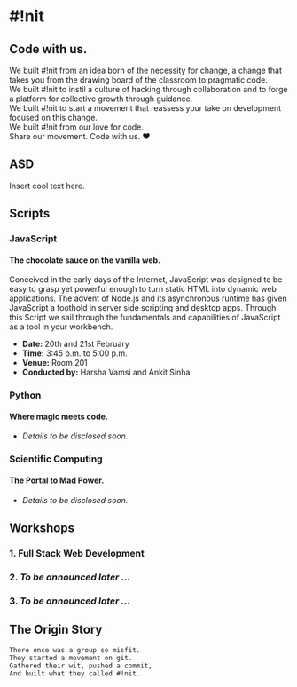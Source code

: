 # \#!nit


## Code with us.
We built \#!nit from an idea born of the necessity for change, a change that
takes you from the drawing board of the classroom to pragmatic code.\
We built \#!nit to instil a culture of hacking through collaboration and to forge a
platform for collective growth through guidance.\
We built \#!nit to start a movement that reassess your take on development
focused on this change.\
We built \#!nit from our love for code.\
Share our movement. Code with us. :heart:


## ASD
Insert cool text here.


## Scripts

### JavaScript
#### The chocolate sauce on the vanilla web.

Conceived in the early days of the Internet, JavaScript was designed to be easy
to grasp yet powerful enough to turn static HTML into dynamic web applications.
The advent of Node.js and its asynchronous runtime has given JavaScript a
foothold in server side scripting and desktop apps. Through this Script we sail
through the fundamentals and capabilities of JavaScript as a tool in your
workbench.

- **Date:** 20th and 21st February
- **Time:** 3:45 p.m. to 5:00 p.m.
- **Venue:** Room 201
- **Conducted by:** Harsha Vamsi and Ankit Sinha


### Python
#### Where magic meets code.
- _Details to be disclosed soon._

### Scientific Computing
#### The Portal to Mad Power.
- _Details to be disclosed soon._


## Workshops
### 1. Full Stack Web Development
### 2. _To be announced later ..._
### 3. _To be announced later ..._


## The Origin Story

```
There once was a group so misfit.
They started a movement on git.
Gathered their wit, pushed a commit,
And built what they called #!nit.
```
